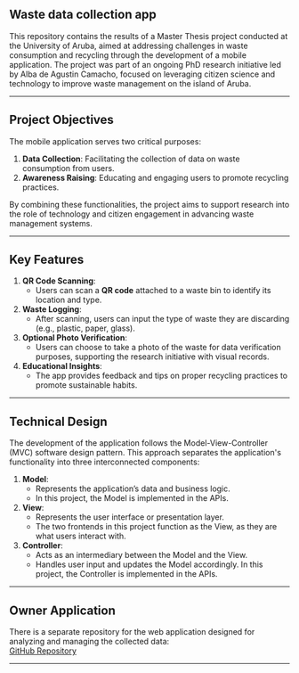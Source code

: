 ## Waste data collection app

This repository contains the results of a Master Thesis project conducted at the University of Aruba, aimed at addressing challenges in waste consumption and recycling through the development of a mobile application. The project was part of an ongoing PhD research initiative led by Alba de Agustin Camacho, focused on leveraging citizen science and technology to improve waste management on the island of Aruba.

---

## Project Objectives

The mobile application serves two critical purposes:
1. **Data Collection**: Facilitating the collection of data on waste consumption from users.
2. **Awareness Raising**: Educating and engaging users to promote recycling practices.

By combining these functionalities, the project aims to support research into the role of technology and citizen engagement in advancing waste management systems.

---

## Key Features

1. **QR Code Scanning**:
   - Users can scan a **QR code** attached to a waste bin to identify its location and type.
2. **Waste Logging**:
   - After scanning, users can input the type of waste they are discarding (e.g., plastic, paper, glass).
3. **Optional Photo Verification**:
   - Users can choose to take a photo of the waste for data verification purposes, supporting the research initiative with visual records.
4. **Educational Insights**:
   - The app provides feedback and tips on proper recycling practices to promote sustainable habits.

---

## Technical Design

The development of the application follows the Model-View-Controller (MVC) software design pattern. This approach separates the application's functionality into three interconnected components:

1. **Model**:
   - Represents the application’s data and business logic.
   - In this project, the Model is implemented in the APIs.
2. **View**:
   - Represents the user interface or presentation layer.
   - The two frontends in this project function as the View, as they are what users interact with.
3. **Controller**:
   - Acts as an intermediary between the Model and the View.
   - Handles user input and updates the Model accordingly. In this project, the Controller is implemented in the APIs.
     

---

## Owner Application

There is a separate repository for the web application designed for analyzing and managing the collected data:   
  [GitHub Repository](https://github.com/lennartsteenberghs/statisticsdontwastedata)

---

